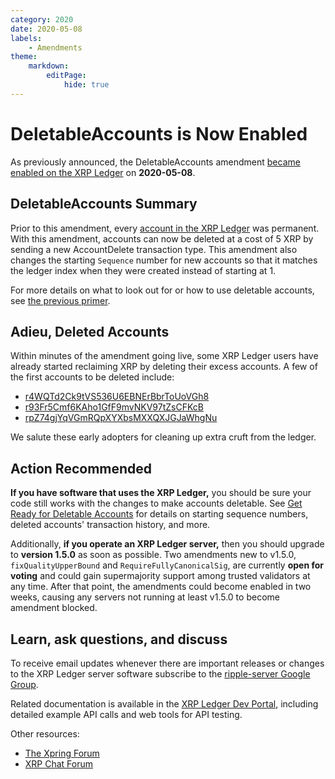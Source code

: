 ```yaml
---
category: 2020
date: 2020-05-08
labels:
    - Amendments
theme:
    markdown:
        editPage:
            hide: true
---
```

# DeletableAccounts is Now Enabled

As previously announced, the DeletableAccounts amendment [became enabled on the XRP Ledger](https://livenet.xrpl.org/transactions/47B90519D31E0CB376B5FEE5D9359FA65EEEB2289F1952F2A3EB71D623B945DE) on **2020-05-08**.

<!-- BREAK -->

## DeletableAccounts Summary

Prior to this amendment, every [account in the XRP Ledger](https://xrpl.org/accounts.html) was permanent. With this amendment, accounts can now be deleted at a cost of 5 XRP by sending a new AccountDelete transaction type. This amendment also changes the starting `Sequence` number for new accounts so that it matches the ledger index when they were created instead of starting at 1.

For more details on what to look out for or how to use deletable accounts, see [the previous primer](/blog/2020/get-ready-for-deletable-accounts).

## Adieu, Deleted Accounts

Within minutes of the amendment going live, some XRP Ledger users have already started reclaiming XRP by deleting their excess accounts. A few of the first accounts to be deleted include:

- [r4WQTd2Ck9tVS536U6EBNErBbrToUoVGh8](https://livenet.xrpl.org/transactions/CF61501174E29B3C7A63E65FFCEF4EA882BD22B449490AB453701DCA7EEAF0B3/detailed)
- [r93Fr5Cmf6KAho1GfF9mvNKV97tZsCFKcB](https://livenet.xrpl.org/transactions/2BCD5B4C9CB7DC65C4C620F2767104CF3F35F805B189A414C1E02479788B7FDA/detailed)
- [rpZ74gjYqVGmRQpXYXbsMXXQXJGJaWhgNu](https://livenet.xrpl.org/transactions/9E471809937837E1D7F6DB5542BECFFD2CE4D43E93D6169613333858CB865436/detailed)

We salute these early adopters for cleaning up extra cruft from the ledger.

## Action Recommended

**If you have software that uses the XRP Ledger,** you should be sure your code still works with the changes to make accounts deletable. See [Get Ready for Deletable Accounts](https://xrpl.org/blog/2020/get-ready-for-deletable-accounts.html) for details on starting sequence numbers, deleted accounts' transaction history, and more.

Additionally, **if you operate an XRP Ledger server,** then you should upgrade to **version 1.5.0** as soon as possible. Two amendments new to v1.5.0, `fixQualityUpperBound` and `RequireFullyCanonicalSig`, are currently **open for voting** and could gain supermajority support among trusted validators at any time. After that point, the amendments could become enabled in two weeks, causing any servers not running at least v1.5.0 to become amendment blocked.

## Learn, ask questions, and discuss

To receive email updates whenever there are important releases or changes to the XRP Ledger server software subscribe to the [ripple-server Google Group](https://groups.google.com/forum/#!forum/ripple-server).

Related documentation is available in the [XRP Ledger Dev Portal](https://xrpl.org/), including detailed example API calls and web tools for API testing.

Other resources:

* [The Xpring Forum](https://forum.xpring.io/)
* [XRP Chat Forum](http://www.xrpchat.com/)
